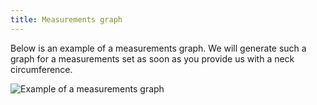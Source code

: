 ```yaml
---
title: Measurements graph
---
```


Below is an example of a measurements graph.
We will generate such a graph for a measurements set as soon as you
provide us with a neck circumference.

![Example of a measurements graph](graph.svg)

